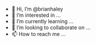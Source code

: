 - 👋 Hi, I’m @brianhaley
- 👀 I’m interested in ...
- 🌱 I’m currently learning ...
- 💞️ I’m looking to collaborate on ...
- 📫 How to reach me ...

<!---
brianhaley/brianhaley is a ✨ special ✨ repository because its `README.md` (this file) appears on your GitHub profile.
You can click the Preview link to take a look at your changes.
--->

